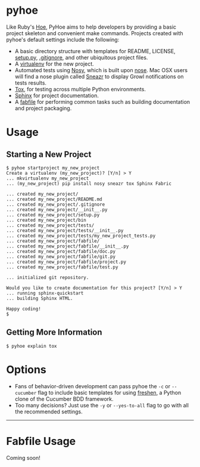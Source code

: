 # pyhoe

Like Ruby's [Hoe](https://github.com/seattlerb/hoe), PyHoe aims
to help developers by providing a basic project skeleton and 
convenient make commands. Projects created with pyhoe's default
settings include the following:

- A basic directory structure with templates for README, LICENSE,
  [setup.py](http://docs.python.org/distutils/setupscript.html),
  [.gitignore](http://help.github.com/ignore-files/), and other
  ubiquitous project files.
- A [virtualenv](http://pypi.python.org/pypi/virtualenv) for the new
  project.
- Automated tests using [Nosy](https://bitbucket.org/douglatornell/nosy),
  which is built upon [nose](http://readthedocs.org/docs/nose/en/latest/).
  Mac OSX users will find a nose plugin called [Sneazr](https://github.com/jessemiller/Sneazr)
  to display Growl notifications on tests results.
- [Tox](http://tox.readthedocs.org/en/latest/index.html), for testing
  across multiple Python environments.
- [Sphinx](http://sphinx.pocoo.org/) for project documentation.
- A [fabfile](http://docs.fabfile.org/en/1.3.4/index.html) for
  performing common tasks such as building documentation and project
  packaging.

# Usage

## Starting a New Project

    $ pyhoe startproject my_new_project
    Create a virtualenv (my_new_project)? [Y/n] > Y
    ... mkvirtualenv my_new_project
    ... (my_new_project) pip install nosy sneazr tox Sphinx Fabric
    
    ... created my_new_project/
    ... created my_new_project/README.md
    ... created my_new_project/.gitignore
    ... created my_new_project/__init__.py
    ... created my_new_project/setup.py
    ... created my_new_project/bin
    ... created my_new_project/tests/
    ... created my_new_project/tests/__init__.py
    ... created my_new_project/tests/my_new_project_tests.py
    ... created my_new_project/fabfile/
    ... created my_new_project/fabfile/__init__.py
    ... created my_new_project/fabfile/doc.py
    ... created my_new_project/fabfile/git.py
    ... created my_new_project/fabfile/project.py
    ... created my_new_project/fabfile/test.py
    
    ... initialized git repository.
    
    Would you like to create documentation for this project? [Y/n] > Y
    ... running sphinx-quickstart
    ... building Sphinx HTML.
    
    Happy coding!
    $

## Getting More Information

    $ pyhoe explain tox

# Options

- Fans of behavior-driven development can pass pyhoe the `-c` or 
  `--cucumber` flag to include basic templates for using [freshen](https://github.com/rlisagor/freshen),
  a Python clone of the Cucumber BDD framework.
- Too many decisions? Just use the `-y` or `--yes-to-all` flag to go
  with all the recommended settings.

- - -

# Fabfile Usage

Coming soon!
